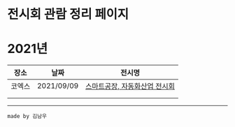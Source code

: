 # 전시회 관람 정리 페이지

# 2021년

|장소|날짜|전시명|
|:---:|:---:|:---:|
|코엑스|2021/09/09|[스마트공장, 자동화산업 전시회](./docs/2021/20210909/main.md)|
| | | | |
| | | | |





---
```
made by 김남우
```



